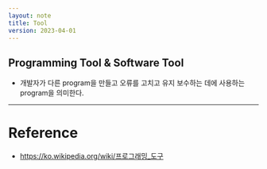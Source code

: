 ```yaml
---
layout: note
title: Tool
version: 2023-04-01
---
```


## Programming Tool & Software Tool

- 개발자가 다른 program을 만들고 오류를 고치고 유지 보수하는 데에 사용하는 program을 의미한다.

---

# Reference

- https://ko.wikipedia.org/wiki/프로그래밍_도구